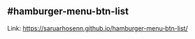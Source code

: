 #hamburger-menu-btn-list
------------------------------------
Link: https://saruarhosenn.github.io/hamburger-menu-btn-list/
